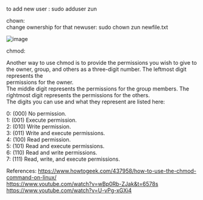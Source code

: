 
to add new user : sudo adduser zun  <br/>


chown: <br/>
change ownership for that newuser: sudo chown zun newfile.txt <br/>


![image](https://user-images.githubusercontent.com/85761276/197486657-c062bc36-d4f2-4360-93b5-a4f504843f03.png)


chmod:<br/>

Another way to use chmod is to provide the permissions you wish to give to the owner, group, and others as a three-digit number. The leftmost digit represents the<br/>permissions for the owner.<br/> The middle digit represents the permissions for the group members. The rightmost digit represents the permissions for the others.
<br/>
The digits you can use and what they represent are listed here:<br/>

0: (000) No permission.<br/>
1: (001) Execute permission.<br/>
2: (010) Write permission.<br/>
3: (011) Write and execute permissions.<br/>
4: (100) Read permission.<br/>
5: (101) Read and execute permissions.<br/>
6: (110) Read and write permissions.<br/>
7: (111) Read, write, and execute permissions.<br/>

References:
https://www.howtogeek.com/437958/how-to-use-the-chmod-command-on-linux/  <br/>
https://www.youtube.com/watch?v=wBp0Rb-ZJak&t=6578s <br/>
https://www.youtube.com/watch?v=U-vPg-xGXi4
